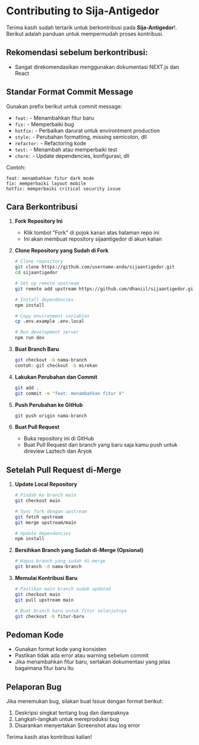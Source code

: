 # Contributing to Sija-Antigedor

Terima kasih sudah tertarik untuk berkontribusi pada **Sija-Antigedor**!. Berikut adalah panduan untuk mempermudah proses kontribusi.

## Rekomendasi sebelum berkontribusi:
- Sangat direkomendasikan menggunakan dokumentasi NEXT.js dan React

## Standar Format Commit Message
Gunakan prefix berikut untuk commit message:
- `feat:` - Menambahkan fitur baru
- `fix:` - Memperbaiki bug
- `hotfix:` - Perbaikan darurat untuk environtment production
- `style:` - Perubahan formatting, missing semicolon, dll
- `refactor:` - Refactoring kode
- `test:` - Menambah atau memperbaiki test
- `chore:` - Update dependencies, konfigurasi, dll

Contoh:
```
feat: menambahkan fitur dark mode
fix: memperbaiki layout mobile
hotfix: memperbaiki critical security issue
```

## Cara Berkontribusi

1. **Fork Repository Ini**
   - Klik tombol "Fork" di pojok kanan atas halaman repo ini
   - Ini akan membuat repository sijaantigedor di akun kalian

2. **Clone Repository yang Sudah di Fork**
   ```bash
   # Clone repository
   git clone https://github.com/username-anda/sijaantigedor.git
   cd sijaantigedor

   # Set up remote upstream
   git remote add upstream https://github.com/dhaniil/sijaantigedor.git

   # Install dependencies
   npm install

   # Copy environment variables
   cp .env.example .env.local

   # Run development server
   npm run dev
   ```

3. **Buat Branch Baru**
   ```bash
   git checkout -b nama-branch
   contoh: git checkout -b mirekan
   ```

4. **Lakukan Perubahan dan Commit**
   ```bash
   git add .
   git commit -m "feat: menambahkan fitur X"
   ```

5. **Push Perubahan ke GitHub**
   ```bash
   git push origin nama-branch
   ```

6. **Buat Pull Request**
   - Buka repository ini di GitHub
   - Buat Pull Request dari branch yang baru saja kamu push untuk direview Laztech dan Aryok

## Setelah Pull Request di-Merge

1. **Update Local Repository**
   ```bash
   # Pindah ke branch main
   git checkout main

   # Sync fork dengan upstream
   git fetch upstream
   git merge upstream/main

   # Update dependencies
   npm install
   ```

2. **Bersihkan Branch yang Sudah di-Merge (Opsional)**
   ```bash
   # Hapus branch yang sudah di-merge
   git branch -d nama-branch
   ```

3. **Memulai Kontribusi Baru**
   ```bash
   # Pastikan main branch sudah updated
   git checkout main
   git pull upstream main

   # Buat branch baru untuk fitur selanjutnya
   git checkout -b fitur-baru
   ```

## Pedoman Kode
- Gunakan format kode yang konsisten
- Pastikan tidak ada error atau warning sebelum commit
- Jika menambahkan fitur baru, sertakan dokumentasi yang jelas bagaimana fitur baru itu

## Pelaporan Bug
Jika menemukan bug, silakan buat Issue dengan format berikut:
1. Deskripsi singkat tentang bug dan dampaknya
2. Langkah-langkah untuk mereproduksi bug
3. Disarankan menyertakan Screenshot atau log error

Terima kasih atas kontribusi kalian!
